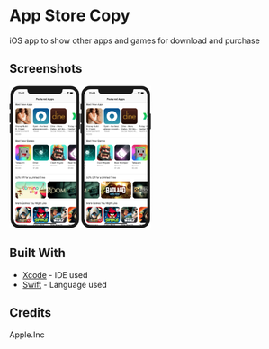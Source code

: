 # App Store Copy
iOS app to show other apps and games for download and purchase

## Screenshots
<img src="https://github.com/SyedKhawarAli/App-Store-Copy/blob/master/Screenshots/1.png?raw=true" width="25%" height="25%" title="Trips"><img src="https://github.com/SyedKhawarAli/App-Store-Copy/blob/master/Screenshots/2.png?raw=true" width="25%" height="25%" title="Edit">


## Built With

* [Xcode](https://developer.apple.com/xcode/) - IDE used 
* [Swift](https://swift.org/) - Language used

## Credits
Apple.Inc 
